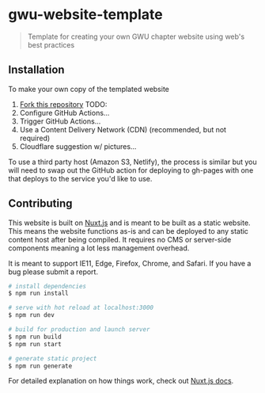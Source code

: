 # gwu-website-template

> Template for creating your own GWU chapter website using web's best practices

## Installation

To make your own copy of the templated website

1. [Fork this repository](https://github.com/Cobertos/GWU-website-template/fork)
TODO:
2. Configure GitHub Actions...
3. Trigger GitHub Actions...
4. Use a Content Delivery Network (CDN) (recommended, but not required)
 1. Cloudflare suggestion w/ pictures...

To use a third party host (Amazon S3, Netlify), the process is similar but you will need to swap out the GitHub action for deploying to gh-pages with one that deploys to the service you'd like to use.

## Contributing

This website is built on [Nuxt.js](https://nuxtjs.org) and is meant to be built as a static website. This means the website functions as-is and can be deployed to any static content host after being compiled. It requires no CMS or server-side components meaning a lot less management overhead.

It is meant to support IE11, Edge, Firefox, Chrome, and Safari. If you have a bug please submit a report.

``` bash
# install dependencies
$ npm run install

# serve with hot reload at localhost:3000
$ npm run dev

# build for production and launch server
$ npm run build
$ npm run start

# generate static project
$ npm run generate
```

For detailed explanation on how things work, check out [Nuxt.js docs](https://nuxtjs.org).
